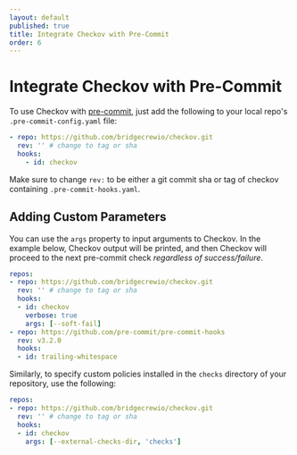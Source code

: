 ```yaml
---
layout: default
published: true
title: Integrate Checkov with Pre-Commit
order: 6
---
```


# Integrate Checkov with Pre-Commit

To use Checkov with [pre-commit](https://pre-commit.com), just add the following to your local repo's `.pre-commit-config.yaml` file:

```yaml
- repo: https://github.com/bridgecrewio/checkov.git
  rev: '' # change to tag or sha
  hooks:
    - id: checkov
```

Make sure to change `rev:` to be either a git commit sha or tag of checkov containing `.pre-commit-hooks.yaml`.

## Adding Custom Parameters

You can use the `args` property to input arguments to Checkov. In the example below, Checkov output will be printed, and then Checkov will proceed to the next pre-commit check *regardless of success/failure*.

```yaml
repos:
- repo: https://github.com/bridgecrewio/checkov.git
  rev: '' # change to tag or sha
  hooks:
  - id: checkov
    verbose: true
    args: [--soft-fail]
- repo: https://github.com/pre-commit/pre-commit-hooks
  rev: v3.2.0
  hooks:
  - id: trailing-whitespace
```

Similarly, to specify custom policies installed in the `checks` directory of your repository, use the following:

```yaml
repos:
- repo: https://github.com/bridgecrewio/checkov.git
  rev: '' # change to tag or sha
  hooks:
  - id: checkov
    args: [--external-checks-dir, 'checks']
```
